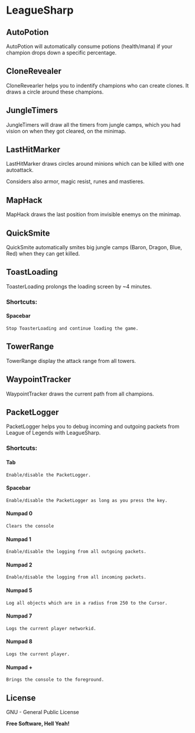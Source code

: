 LeagueSharp
===========

AutoPotion
-----------
AutoPotion will automatically consume potions (health/mana) if your champion drops down a specific percentage.

CloneRevealer
------------
CloneRevearler helps you to indentify champions who can create clones. It draws a circle around these champions.

JungleTimers
------------
JungleTimers will draw all the timers from jungle camps, which you had vision on when they got cleared, on the minimap.

LastHitMarker
--------------
LastHitMarker draws circles around minions which can be killed with one autoattack.

Considers also armor, magic resist, runes and mastieres.

MapHack
--------
MapHack draws the last position from invisible enemys on the minimap.


QuickSmite
-----------
QuickSmite automatically smites big jungle camps (Baron, Dragon, Blue, Red) when they can get killed.

ToastLoading
------------
ToasterLoading prolongs the loading screen by ~4 minutes.

### Shortcuts:
#### Spacebar
    Stop ToasterLoading and continue loading the game.

TowerRange
----------
TowerRange display the attack range from all towers.

WaypointTracker
---------------
WaypointTracker draws the current path from all champions.


PacketLogger
------------
PacketLogger helps you to debug incoming and outgoing packets from League of Legends with LeagueSharp.

### Shortcuts:

#### Tab

    Enable/disable the PacketLogger.
#### Spacebar

    Enable/disable the PacketLogger as long as you press the key.
#### Numpad 0

    Clears the console
#### Numpad 1

    Enable/disable the logging from all outgoing packets.
#### Numpad 2

    Enable/disable the logging from all incoming packets.
#### Numpad 5

    Log all objects which are in a radius from 250 to the Cursor.
#### Numpad 7

    Logs the current player networkid.
#### Numpad 8

    Logs the current player.
#### Numpad +

    Brings the console to the foreground.

License
-------

GNU - General Public License


**Free Software, Hell Yeah!**

[Nikita Bernthaler]:http://smokyfox.com/